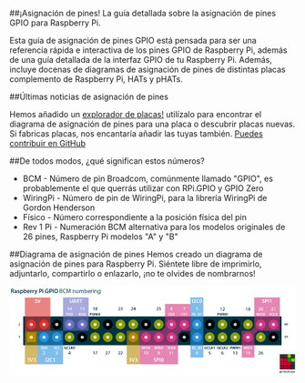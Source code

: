 ##¡Asignación de pines! La guía detallada sobre la asignación de pines GPIO para Raspberry Pi.

Esta guía de asignación de pines GPIO está pensada para ser una referencia rápida e interactiva de los pines GPIO de Raspberry Pi, además de una guía detallada de la interfaz GPIO de tu Raspberry Pi. Además, incluye docenas de diagramas de asignación de pines de distintas placas complemento de Raspberry Pi, HATs y pHATs.

##Últimas noticias de asignación de pines

Hemos añadido un [explorador de placas!](https://github.com/Gadgetoid/Pinout.xyz/blob/master/boards) utilízalo para encontrar el diagrama de asignación de pines para una placa o descubrir placas nuevas. Si fabricas placas, nos encantaría añadir las tuyas también. [Puedes contribuir en GitHub](https://github.com/gadgetoid/Pinout2)

##De todos modos, ¿qué significan estos números?

* BCM - Número de pin Broadcom, comúnmente llamado "GPIO", es probablemente el que querrás utilizar con RPi.GPIO y GPIO Zero
* WiringPi - Número de pin de WiringPi, para la librería WiringPi de Gordon Henderson
* Físico - Número correspondiente a la posición física del pin
* Rev 1 Pi - Numeración BCM alternativa para los modelos originales de 26 pines, Raspberry Pi modelos "A" y "B"

##Diagrama de asignación de pines
Hemos creado un diagrama de asignación de pines para Raspberry Pi. Siéntete libre de imprimirlo, adjuntarlo, compartirlo o enlazarlo, ¡no te olvides de nombrarnos!

![pinout](https://github.com/Gadgetoid/Pinout.xyz/blob/master/resources/raspberry-pi-pinout.png)
